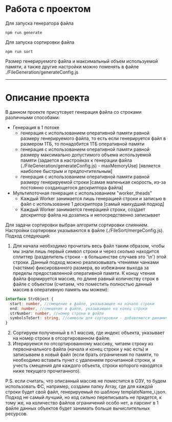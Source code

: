 # Работа с проектом

Для запуска генератора файла
```
npm run generate
```

Для запуска сортировки файла
```
npm run sort
```

Размер генерируемого файла и максимальный объем используемой памяти, а также другие настройки можно поменять в файле ./FileGeneration/generateConfig.js

___

# Описание проекта

В данном проекте присутсвует генерация файла со строками различными способами:
- Генерация в 1 потоке
    - генерация с использованием оперативной памяти равной размеру генерируемого файла, то есть если генерируется файл в размером 1ТБ, то понадобится 1ТБ оперативной памяти
    - генерация с использованием оперативной памяти равной размеру максимально допустимого объема используемой памяти (задается в настройках к генерации файла (./FileGeneration/generateConfig.js) - maxMemoryUse) [является наиболее быстрым и предпочтительным]
    - генерация с использованием оперативной памяти равной размеру генерируемой строки [самая маленькая скорость, из-за постоянно создающегося дескриптора файла]
- Мультипоточная генерация с использованием "worker_theads"
    - Каждый Worker занимается лишь генерацией строки и записью в файл с использование 1 дескриптора [самый наихудший подход]
    - Каждый Worker занимается генерацией строки, создает дескриптор файла на дозапись и непосредственно записывает

Для задачи сортировки выбран алгоритм сортировки слиянием. Настройки сортировки указываются в файле (./FileSort/mergeConfig.js). Подход следующий:

1. Для начала необходимо прочитать весь файл таким образом, чтобы мы знали лишь первый символ строки и через сколько находится сплиттер (разделитель строки - в большинстве случаев это '\n') этой строки. Данный подход можно реализовывать чтениями чанками (частями) фиксированного размера, во избежании выхода за пределы предоставленной оперативной памяти. К концу чтения файла формируется массив, по длине равный количеству строк в файле с объектом (считаем, что поместить полностью данный массив в оперативную память мы можем):
```ts
interface StrObject {
  start: number, //смещение в файле, указывающее на начало строки
  end: number, //смещение в файле, указывающее на конец строки
  strNumber: number, //номер строки в файле
  symbolsToSort: string, //символы для сортировки - добавляются динамически, нужны для сравнения 2-х объектов, если текущие символы совпадают, то читается следующий символ, пока не будет различия (с учетом длины строки)
}
```
2. Сортируем полученный в п.1 массив, где индекс объекта, указывает на номер строки в отсортированном файле.
3. Итерируемся по отсортированному массиву, читаем строку из первоначального файла (начала и конец строки у нас есть) и записываем в новый файл (если брать ограничения по памяти, то необходимо вставить пункт с удалением прочитанной строки, и учесть смещения для каждого объекта, строки которого находятся ниже текущего прочитанного).

P.S. если считать, что описанный массив не поместится в ОЗУ, то будем использовать ФС, например, создаим папку Array, где для каждой строки будет свой файл, генерируемый по шаблону templateName_i.json. Подход не самый лучший, но код сильно переписывать не придется, к тому же, на количество файлов ограничений особо нет, а парсинг в 1 файле данных объектов будет занимать больше вычислительных ресурсов.
